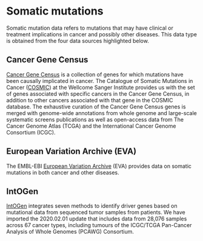 # Somatic mutations

Somatic mutation data refers to mutations that may have clinical or treatment implications in cancer and possibly other diseases. This data type is obtained from the four data sources highlighted below.

## Cancer Gene Census

[Cancer Gene Census](https://cancer.sanger.ac.uk/census) is a collection of genes for which mutations have been causally implicated in cancer. The Catalogue of Somatic Mutations in Cancer \([COSMIC](http://cancer.sanger.ac.uk/cosmic)\) at the Wellcome Sanger Institute provides us with the set of genes associated with specific cancers in the Cancer Gene Census, in addition to other cancers associated with that gene in the COSMIC database. The exhaustive curation of the Cancer Gene Census genes is merged with genome-wide annotations from whole genome and large-scale systematic screens publications as well as open-access data from The Cancer Genome Atlas \(TCGA\) and the International Cancer Genome Consortium \(ICGC\).

## European Variation Archive \(EVA\)

The EMBL-EBI [European Variation Archive](http://www.ebi.ac.uk/eva/?Home) \(EVA\) provides data on somatic mutations in both cancer and other diseases.

## IntOGen

[​IntOGen](http://www.intogen.org/search) integrates seven methods to identify driver genes based on mutational data from sequenced tumor samples from patients. We have imported the 2020.02.01 update that includes data from 28,076 samples across 67 cancer types, including tumours of the ICGC/TCGA Pan-Cancer Analysis of Whole Genomes \(PCAWG\) Consortium.

